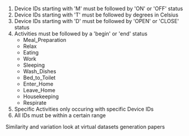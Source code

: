 1. Device IDs starting with 'M' must be followed by 'ON' or 'OFF' status
2. Device IDs starting with 'T' must be followed by degrees in Celsius
3. Device IDs starting with 'D' must be followed by 'OPEN' or 'CLOSE' status
4. Activities must be followed by a 'begin' or 'end' status
   - Meal_Preparation
   - Relax
   - Eating
   - Work
   - Sleeping
   - Wash_Dishes
   - Bed_to_Toilet
   - Enter_Home
   - Leave_Home
   - Housekeeping
   - Respirate
5. Specific Activities only occuring with specific Device IDs
6. All IDs must be within a certain range

Similarity and variation
look at virtual datasets generation papers